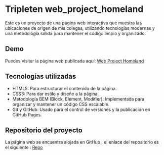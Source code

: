 # Tripleten web_project_homeland

Este es un proyecto de una página web interactiva que muestra las ubicaciones de origen de mis colegas, utilizando tecnologías modernas y una metodología sólida para mantener el código limpio y organizado.

## Demo

Puedes visitar la página web publicada aquí: [Web Project Homeland](https://lazorodolfo.github.io/web_project_homeland/)

## Tecnologías utilizadas

- HTML5: Para estructurar el contenido de la página.
- CSS3: Para dar estilo y diseño a la página.
- Metodología BEM (Block, Element, Modifier): Implementada para organizar y mantener un código CSS escalable.
- Git y GitHub: Usado para el control de versiones y la publicación en GitHub Pages.

## Repositorio del proyecto

La página web se encuentra alojada en GitHub , el enlace del repositorio es el siguiente : [Repo](https://github.com/lazorodolfo/web_project_homeland.git)
